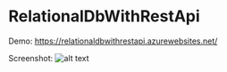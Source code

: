 # RelationalDbWithRestApi

Demo: https://relationaldbwithrestapi.azurewebsites.net/

Screenshot:
![alt text](https://raw.githubusercontent.com/dut00/RelationalDbWithRestApi/master/RelationalDbWithRestApi_site.png)
